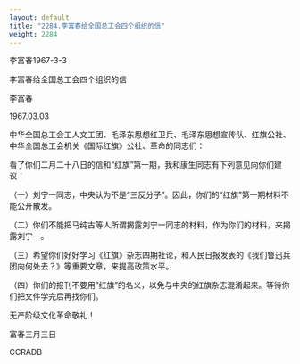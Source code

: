 ```yaml
---
layout: default
title: "2284.李富春给全国总工会四个组织的信"
weight: 2284
---
```


李富春1967-3-3

李富春给全国总工会四个组织的信

李富春

1967.03.03

中华全国总工会工人文工团、毛泽东思想红卫兵、毛泽东思想宣传队、红旗公社、中华全国总工会机关《国际红旗》公社、革命的同志们：

看了你们二月二十八日的信和“红旗”第一期，我和康生同志有下列意见向你们建议：

（一）刘宁一同志，中央认为不是“三反分子”。因此，你们的“红旗”第一期材料不能公开散发。

（二）你们不能把马纯古等人所谓揭露刘宁一同志的材料，作为你们的材料，来揭露刘宁一。

（三）希望你们好好学习《红旗》杂志四期社论，和人民日报发表的《我们鲁迅兵团向何处去？》等重要文章，来提高政策水平。

（四）你们的报刊不要用”红旗”的名义，以免与中央的红旗杂志混淆起来。等待你们把文件学完后再找你们。

无产阶级文化革命敬礼！

富春三月三日

CCRADB

